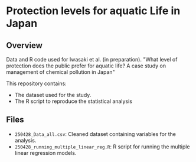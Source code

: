 # Protection levels for aquatic Life in Japan
## Overview
Data and R code used for Iwasaki et al. (in preparation).
"What level of protection does the public prefer for aquatic life? A case study on management of chemical pollution in Japan"

This repository contains:
- The dataset used for the study.
- The R script to reproduce the statistical analysis

## Files
- `250428_Data_all.csv`: Cleaned dataset containing variables for the analysis.
- `250428_running_multiple_linear_reg.R`: R script for running the multiple linear regression models.

